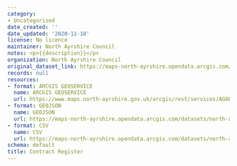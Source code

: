 ```yaml
---
category:
- Uncategorised
date_created: ''
date_updated: '2020-11-18'
license: No licence
maintainer: North Ayrshire Council
notes: <p>{{description}}</p>
organization: North Ayrshire Council
original_dataset_link: https://maps-north-ayrshire.opendata.arcgis.com/maps/north-ayrshire::contract-register
records: null
resources:
- format: ARCGIS GEOSERVICE
  name: ARCGIS GEOSERVICE
  url: https://www.maps.north-ayrshire.gov.uk/arcgis/rest/services/AGOL/Open_Data_Portal3/MapServer/34
- format: GEOJSON
  name: GEOJSON
  url: https://maps-north-ayrshire.opendata.arcgis.com/datasets/north-ayrshire::contract-register.geojson?outSR=%7B%22latestWkid%22%3A27700%2C%22wkid%22%3A27700%7D
- format: CSV
  name: CSV
  url: https://maps-north-ayrshire.opendata.arcgis.com/datasets/north-ayrshire::contract-register.csv?outSR=%7B%22latestWkid%22%3A27700%2C%22wkid%22%3A27700%7D
schema: default
title: Contract Register
---
```

